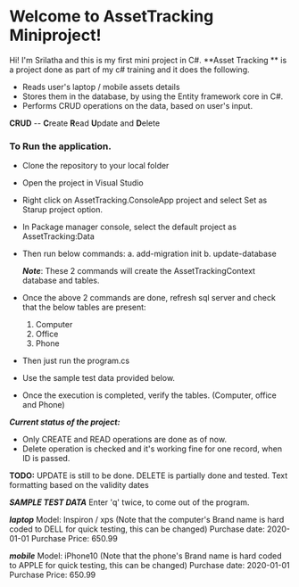 # Welcome to AssetTracking Miniproject!

Hi! I'm Srilatha and this is my first mini project in C#. 
**Asset Tracking ** is a project done  as part of my c# training and it does the following.

 -  Reads user's laptop / mobile assets details
 -  Stores them in the database, by using the Entity framework core in C#. 
 -  Performs CRUD operations on the data, based on user's input.
 
**CRUD** -- **C**reate **R**ead **U**pdate and **D**elete

### To Run the application.
 - Clone the repository to your local folder
 - Open the project in Visual Studio
 - Right click on AssetTracking.ConsoleApp project and select Set as Starup project option.
 - In Package manager console, select the default project as AssetTracking:Data 
 - Then run below commands: 
	a. add-migration init
	b. update-database
	
	***Note***: These 2 commands will create the AssetTrackingContext database and tables.

 - Once the above 2 commands are done, refresh sql server and check that the below tables are present:
	1. Computer
	2. Office
	3. Phone
 - Then just run the program.cs 
 - Use the sample test data provided below.
 - Once the execution is completed, verify the tables. (Computer, office and Phone)

***Current status of the project:***

 - Only CREATE and READ operations are done as of now. 
 - Delete operation is checked and it's working fine for one record, when ID is passed.
 
**TODO:**
UPDATE is still to be done.
DELETE is partially done and tested.
Text formatting based on the validity dates

***SAMPLE TEST DATA***
Enter 'q' twice, to come out of the program.

***laptop***
 Model:  Inspiron / xps (Note that the computer's Brand name is hard coded to DELL for  quick testing, this can be changed)
 Purchase date: 2020-01-01
 Purchase Price: 650.99

***mobile***
 Model:  iPhone10 (Note that the phone's Brand name is hard coded to APPLE for quick testing, this can be changed)
 Purchase date: 2020-01-01
 Purchase Price: 650.99



